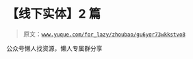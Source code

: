 # 【线下实体】2 篇

> 原文：[`www.yuque.com/for_lazy/zhoubao/gu6yqr73wkkstvo8`](https://www.yuque.com/for_lazy/zhoubao/gu6yqr73wkkstvo8)

公众号懒人找资源，懒人专属群分享